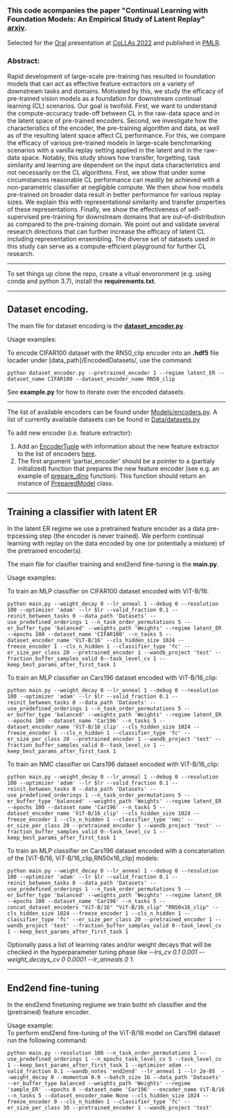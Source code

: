 ### This code acompanies the paper "Continual Learning with Foundation Models: An Empirical Study of Latent Replay" [arxiv](https://arxiv.org/abs/2205.00329).
      
Selected for the [Oral](https://www.youtube.com/watch?v=jWMLZuaRu0E&ab_channel=ConferenceonLifelongLearningAgents%28CoLLAs%29) presentation at [CoLLAs 2022](https://lifelong-ml.cc/Conferences/2022) and published in [PMLR](https://proceedings.mlr.press/v199/ostapenko22a.html).
  
### Abstract:
Rapid development of large-scale pre-training has resulted in foundation models that can act as effective feature extractors on a variety of downstream tasks and domains. Motivated by this, we study the efficacy of pre-trained vision models as a foundation for downstream continual learning (CL) scenarios. Our goal is twofold. First, we want to understand the compute-accuracy trade-off between CL in the raw-data space and in the latent space of pre-trained encoders. Second, we investigate how the characteristics of the encoder, the pre-training algorithm and data, as well as of the resulting latent space affect CL performance. For this, we compare the efficacy of various pre-trained models in large-scale benchmarking scenarios with a vanilla replay setting applied in the latent and in the raw-data space. Notably, this study shows how transfer, forgetting, task similarity and learning are dependent on the input data characteristics and not necessarily on the CL algorithms. First, we show that under some circumstances reasonable CL performance can readily be achieved with a non-parametric classifier at negligible compute. We then show how models pre-trained on broader data result in better performance for various replay sizes. We explain this with representational similarity and transfer properties of these representations. Finally, we show the effectiveness of self-supervised pre-training for downstream domains that are out-of-distribution as compared to the pre-training domain. We point out and validate several research directions that can further increase the efficacy of latent CL including representation ensembling. The diverse set of datasets used in this study can serve as a compute-efficient playground for further CL research.

---
To set things up clone the repo, create a vitual envoronment (e.g. using conda and python 3.7), install the **requirements.txt**.

---
## Dataset encoding.

The main file for dataset encoding is the [**dataset_encoder.py**](https://github.com/oleksost/latent_CL/blob/dcba9e7424ff5f6452ddd905904e521c4f29f11d/Models/encoders.py#L450).

Usage examples:
    
To encode CIFAR100 dataset with the RN50_clip encoder into an **.hdf5** file locader under \[data_path\]/EncodedDatasets/, use the command:
```
python dataset_encoder.py --pretrained_encoder 1 --regime latent_ER --dataset_name CIFAR100 --dataset_encoder_name RN50_clip
```
          
See **example.py** for how to iterate over the encoded datasets.
 
----
The list of available encoders can be found under [Models/encoders.py](https://github.com/oleksost/latent_CL/blob/main/Models/encoders.py). A list of currently available datasets can be found in [Data/datasets.py](https://github.com/oleksost/latent_CL/blob/main/Data/datasets.py)
 
To add new encoder (i.e. feature extractor):  
1. Add an [EncoderTuple]() with information about the new feature extractor to the list of encoders [here](https://github.com/oleksost/latent_CL/blob/dcba9e7424ff5f6452ddd905904e521c4f29f11d/Models/encoders.py#L450). 
2. The first argument 'partial_encoder' should be a pointer to a (partialy initialized) function that prepares the new feature encoder (see e.g. an example of [prepare_dino](https://github.com/oleksost/latent_CL/blob/dcba9e7424ff5f6452ddd905904e521c4f29f11d/Models/encoders.py#L202) function). This function should return an instance of [PreparedModel](https://github.com/oleksost/latent_CL/blob/dcba9e7424ff5f6452ddd905904e521c4f29f11d/Models/encoders.py#L36) class.
----
     
## Training a classifier with latent ER

In the latent ER regime we use a pretrained feature encoder as a data pre-trpcessing step (the encoder is never trained). We perform continual learning with replay on the data encoded by one (or potentially a mixture) of the pretrained encoder(s).

The main file for clasifier training and end2end fine-tuning is the **main.py**.
          
Usage examples:

To train an MLP classifier on CIFAR100 dataset encoded with ViT-B/16:
```
python main.py --weight_decay 0 --lr_anneal 1 --debug 0 --resolution 100 --optimizer 'adam' --lr $lr --valid_fraction 0.1 --reinit_between_tasks 0 --data_path 'Datasets' --use_predefined_orderings 1 --n_task_order_permutations 5 --er_buffer_type 'balanced' --weights_path 'Weights' --regime latent_ER --epochs 100 --dataset_name 'CIFAR100' --n_tasks 5 --dataset_encoder_name 'ViT-B/16' --cls_hidden_size 1024 --freeze_encoder 1 --cls_n_hidden 1 --classifier_type 'fc' --er_size_per_class 20 --pretrained_encoder 1 --wandb_project 'test' --fraction_buffer_samples_valid 0--task_level_cv 1 --keep_best_params_after_first_task 1
```
To train an MLP classifier on Cars196 dataset encoded with ViT-B/16_clip:

```
python main.py --weight_decay 0 --lr_anneal 1 --debug 0 --resolution 100 --optimizer 'adam' --lr $lr --valid_fraction 0.1 --reinit_between_tasks 0 --data_path 'Datasets' --use_predefined_orderings 1 --n_task_order_permutations 5 --er_buffer_type 'balanced' --weights_path 'Weights' --regime latent_ER --epochs 100 --dataset_name 'Car196' --n_tasks 5 --dataset_encoder_name 'ViT-B/16_clip' --cls_hidden_size 1024 --freeze_encoder 1 --cls_n_hidden 1 --classifier_type 'fc' --er_size_per_class 20 --pretrained_encoder 1 --wandb_project 'test' --fraction_buffer_samples_valid 0--task_level_cv 1 --keep_best_params_after_first_task 1
```

To train an NMC classifier on Cars196 dataset encoded with ViT-B/16_clip:
```
python main.py --weight_decay 0 --lr_anneal 1 --debug 0 --resolution 100 --optimizer 'adam' --lr $lr --valid_fraction 0.1 --reinit_between_tasks 0 --data_path 'Datasets' --use_predefined_orderings 1 --n_task_order_permutations 5 --er_buffer_type 'balanced' --weights_path 'Weights' --regime latent_ER --epochs 100 --dataset_name 'Car196' --n_tasks 5 --dataset_encoder_name 'ViT-B/16_clip' --cls_hidden_size 1024 --freeze_encoder 1 --cls_n_hidden 1 --classifier_type 'nmc' --er_size_per_class 20 --pretrained_encoder 1 --wandb_project 'test' --fraction_buffer_samples_valid 0--task_level_cv 1 --keep_best_params_after_first_task 1
```

 
To train an MLP classifier on Cars196 dataset encoded with a concatenation of the \[ViT-B/16, ViT-B/16_clip,RN50x16_clip\] models:
```
python main.py --weight_decay 0 --lr_anneal 1 --debug 0 --resolution 100 --optimizer 'adam' --lr $lr --valid_fraction 0.1 --reinit_between_tasks 0 --data_path 'Datasets' --use_predefined_orderings 1 --n_task_order_permutations 5 --er_buffer_type 'balanced' --weights_path 'Weights' --regime latent_ER --epochs 100 --dataset_name 'Car196' --n_tasks 5 --concat_dataset_encoders "ViT-B/16" "ViT-B/16_clip" "RN50x16_clip" --cls_hidden_size 1024 --freeze_encoder 1 --cls_n_hidden 1 --classifier_type 'fc' --er_size_per_class 20 --pretrained_encoder 1 --wandb_project 'test' --fraction_buffer_samples_valid 0--task_level_cv 1 --keep_best_params_after_first_task 1
```
 
Optionally pass a list of learning rates and/or weight decays that will be checked in the hyperparameter tuning phase like *--lrs_cv 0.1 0.001 --weight_decays_cv 0 0.0001 --lr_anneals 0 1*.
 
--- 
## End2end fine-tuning
In the end2end finetuning regiume we train botht eh classifier and the (pretrained) feature encoder.

Usage example:          
To perform end2end fine-tuning of the ViT-B/16 model on Cars196 dataset run the following command:

```     
python main.py --resolution 100 --n_task_order_permutations 1 --use_predefined_orderings 1 --n_epochs_task_level_cv 5 --task_level_cv 1 --keep_best_params_after_first_task 1 --optimizer adam --valid_fraction 0.1 --wandb_notes 'end2end' --lr_anneal 1 --lr 2e-05  --weight_decay 0 --momentum 0.9 --batch_size 16 --data_path 'Datasets' --er_buffer_type balanced --weights_path 'Weights' --regime 'sample_ER' --epochs 8 --dataset_name 'Car196' --encoder_name ViT-B/16 --n_tasks 5 --dataset_encoder_name None --cls_hidden_size 1024 --freeze_encoder 0 --cls_n_hidden 1 --classifier_type 'fc' --er_size_per_class 30 --pretrained_encoder 1 --wandb_project 'test'
```
